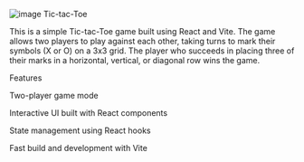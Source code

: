 ![image](https://github.com/Poorya96/07-tic-tac-toe-starting-project/assets/50921340/84b3e0a6-f287-48ac-a86a-8f2675292a54)
Tic-tac-Toe

This is a simple Tic-tac-Toe game built using React and Vite. The game allows two players to play against each other, taking turns to mark their symbols (X or O) on a 3x3 grid. The player who succeeds in placing three of their marks in a horizontal, vertical, or diagonal row wins the game.

Features

Two-player game mode

Interactive UI built with React components

State management using React hooks

Fast build and development with Vite
